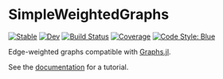 # SimpleWeightedGraphs

[![Stable](https://img.shields.io/badge/docs-stable-blue.svg)](https://JuliaGraphs.github.io/SimpleWeightedGraphs.jl/stable/)
[![Dev](https://img.shields.io/badge/docs-dev-blue.svg)](https://JuliaGraphs.github.io/SimpleWeightedGraphs.jl/dev/)
[![Build Status](https://github.com/JuliaGraphs/SimpleWeightedGraphs.jl/actions/workflows/CI.yml/badge.svg?branch=master)](https://github.com/JuliaGraphs/SimpleWeightedGraphs.jl/actions/workflows/CI.yml?query=branch%3Amaster)
[![Coverage](https://codecov.io/gh/JuliaGraphs/SimpleWeightedGraphs.jl/branch/master/graph/badge.svg)](https://codecov.io/gh/JuliaGraphs/SimpleWeightedGraphs.jl)
[![Code Style: Blue](https://img.shields.io/badge/code%20style-blue-4495d1.svg)](https://github.com/invenia/BlueStyle)

Edge-weighted graphs compatible with [Graphs.jl](https://github.com/JuliaGraphs/Graphs.jl).

See the [documentation](https://JuliaGraphs.github.io/SimpleWeightedGraphs.jl/dev/) for a tutorial.